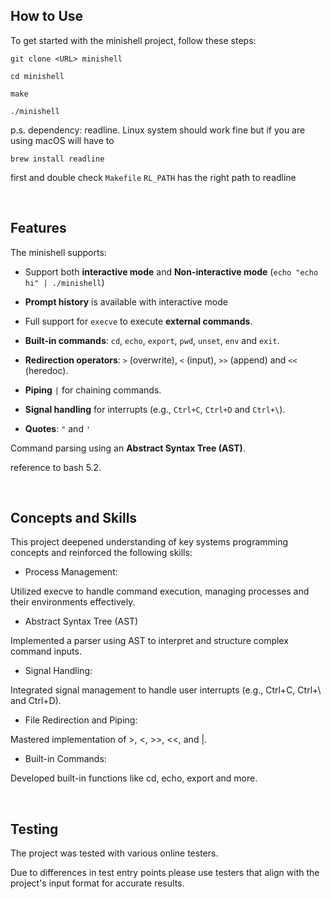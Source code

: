 ## How to Use

To get started with the minishell project, follow these steps:

```
git clone <URL> minishell

cd minishell

make

./minishell
```

p.s. dependency: readline. Linux system should work fine but if you are using macOS will have to 

```
brew install readline
```
first and double check `Makefile` `RL_PATH` has the right path to readline

<br>

## Features

The minishell supports:

- Support both **interactive mode** and **Non-interactive mode** (`echo "echo hi" | ./minishell`)
  
- **Prompt history** is available with interactive mode

- Full support for `execve` to execute **external commands**.

- **Built-in commands**: `cd`, `echo`, `export`, `pwd`, `unset`, `env` and `exit`.  

- **Redirection operators**: `>` (overwrite), `<` (input), `>>` (append) and `<<` (heredoc).  

- **Piping** `|` for chaining commands.  

- **Signal handling** for interrupts (e.g., `Ctrl+C`, `Ctrl+D` and `Ctrl+\`).

- **Quotes**: `"` and `'`

Command parsing using an **Abstract Syntax Tree (AST)**.  

reference to bash 5.2.  

<br>

## Concepts and Skills

This project deepened understanding of key systems programming concepts and reinforced the following skills:  

- Process Management:

Utilized execve to handle command execution, managing processes and their environments effectively.

- Abstract Syntax Tree (AST)

Implemented a parser using AST to interpret and structure complex command inputs.

- Signal Handling:

Integrated signal management to handle user interrupts (e.g., Ctrl+C, Ctrl+\ and Ctrl+D).

- File Redirection and Piping:

Mastered implementation of >, <, >>, <<, and |.

- Built-in Commands:

Developed built-in functions like cd, echo, export and more.

<br>

## Testing

The project was tested with various online testers. 

Due to differences in test entry points please use testers that align with the project's input format for accurate results.
